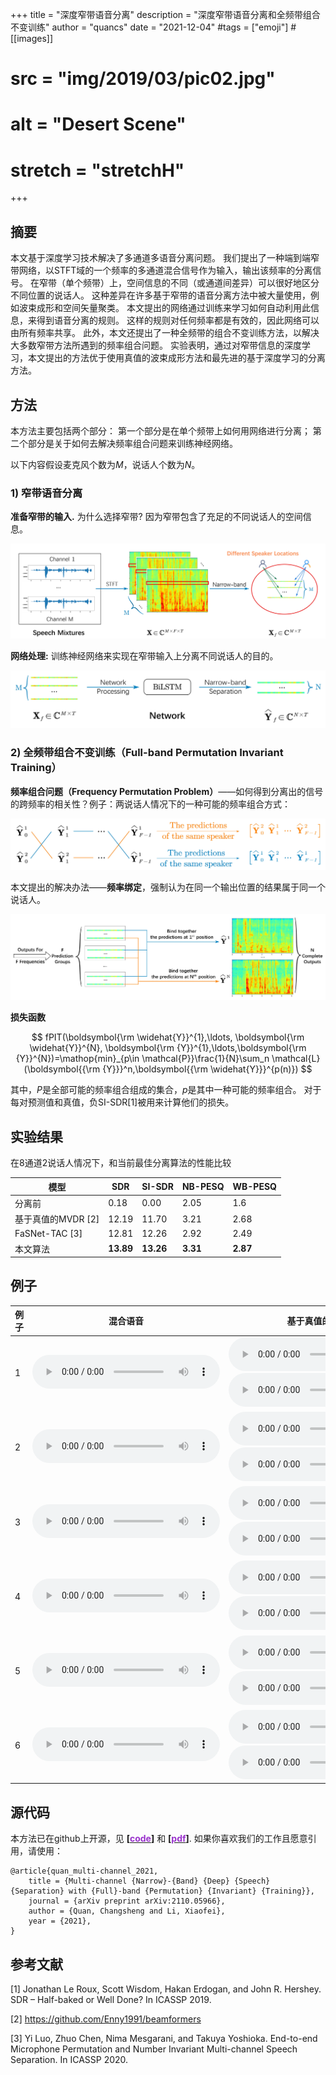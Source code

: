 +++
title = "深度窄带语音分离"
description = "深度窄带语音分离和全频带组合不变训练"
author = "quancs"
date = "2021-12-04"
#tags = ["emoji"]
#[[images]]
#  src = "img/2019/03/pic02.jpg"
#  alt = "Desert Scene"
#  stretch = "stretchH"
+++

<script src="https://polyfill.io/v3/polyfill.min.js?features=es6"></script>
<script id="MathJax-script" async src="https://cdn.jsdelivr.net/npm/mathjax@3/es5/tex-mml-chtml.js"></script>

## 摘要
本文基于深度学习技术解决了多通道多语音分离问题。
我们提出了一种端到端窄带网络，以STFT域的一个频率的多通道混合信号作为输入，输出该频率的分离信号。
在窄带（单个频带）上，空间信息的不同（或通道间差异）可以很好地区分不同位置的说话人。
这种差异在许多基于窄带的语音分离方法中被大量使用，例如波束成形和空间矢量聚类。
本文提出的网络通过训练来学习如何自动利用此信息，来得到语音分离的规则。
这样的规则对任何频率都是有效的，因此网络可以由所有频率共享。
此外，本文还提出了一种全频带的组合不变训练方法，以解决大多数窄带方法所遇到的频率组合问题。
实验表明，通过对窄带信息的深度学习，本文提出的方法优于使用真值的波束成形方法和最先进的基于深度学习的分离方法。

## 方法
本方法主要包括两个部分：
第一个部分是在单个频带上如何用网络进行分离；
第二个部分是关于如何去解决频率组合问题来训练神经网络。

以下内容假设麦克风个数为*M*，说话人个数为*N*。

### 1) 窄带语音分离
**准备窄带的输入.**
为什么选择窄带? 因为窄带包含了充足的不同说话人的空间信息。

![image](/blog/NBSS_examples/narrow_band_input.jpg)

**网络处理:** 训练神经网络来实现在窄带输入上分离不同说话人的目的。

![image2](/blog/NBSS_examples/network_processing.jpg "向网络输入窄带信号")

### 2) 全频带组合不变训练（Full-band Permutation Invariant Training）

**频率组合问题（Frequency Permutation Problem）**——如何得到分离出的信号的跨频率的相关性？例子：两说话人情况下的一种可能的频率组合方式：

![image3](/blog/NBSS_examples/fpp.jpg)

本文提出的解决办法——**频率绑定**，强制认为在同一个输出位置的结果属于同一个说话人。

![image4](/blog/NBSS_examples/frequency_binding.jpg)

**损失函数**

$$ fPIT(\boldsymbol{\rm \widehat{Y}}^{1},\ldots, \boldsymbol{\rm \widehat{Y}}^{N}, \boldsymbol{\rm {Y}}^{1},\ldots,\boldsymbol{\rm {Y}}^{N})=\mathop{min}_{p\in \mathcal{P}}\frac{1}{N}\sum_n \mathcal{L}(\boldsymbol{{\rm {Y}}}^n,\boldsymbol{{\rm \widehat{Y}}}^{p(n)}) $$

其中，*P*是全部可能的频率组合组成的集合，*p*是其中一种可能的频率组合。
对于每对预测值和真值，负SI-SDR[1]被用来计算他们的损失。


## 实验结果

在8通道2说话人情况下，和当前最佳分离算法的性能比较

模型 | SDR | SI-SDR | NB-PESQ | WB-PESQ
------|------|------|------|------
分离前 | 0.18 | 0.00 | 2.05 | 1.6 
基于真值的MVDR [2] | 12.19 | 11.70 | 3.21 | 2.68  
FaSNet-TAC [3] | 12.81 | 12.26 | 2.92 | 2.49 
本文算法 | **13.89** | **13.26** | **3.31** | **2.87**

## 例子


例子 | 混合语音 | 基于真值的MVDR | FaSNet-TAC | 本文算法
---------|-----|-------------|------------|------
1        | <audio controls src="/blog/NBSS_examples/1_mix.wav" ></audio> | <audio controls src="/blog/NBSS_examples/1_spk1_p_MVDR.wav" ></audio> </br> <audio controls src="/blog/NBSS_examples/1_spk2_p_MVDR.wav" ></audio> | <audio controls src="/blog/NBSS_examples/1_spk1_p_TAC.wav" ></audio> </br> <audio controls src="/blog/NBSS_examples/1_spk2_p_TAC.wav" ></audio> | <audio controls src="/blog/NBSS_examples/1_spk1_p_NBSS.wav" ></audio> </br> <audio controls src="/blog/NBSS_examples/1_spk2_p_NBSS.wav" ></audio>
2        | <audio controls src="/blog/NBSS_examples/0_mix.wav" ></audio> | <audio controls src="/blog/NBSS_examples/0_spk1_p_MVDR.wav" ></audio> </br> <audio controls src="/blog/NBSS_examples/0_spk2_p_MVDR.wav" ></audio> | <audio controls src="/blog/NBSS_examples/0_spk1_p_TAC.wav" ></audio> </br> <audio controls src="/blog/NBSS_examples/0_spk2_p_TAC.wav" ></audio> | <audio controls src="/blog/NBSS_examples/0_spk1_p_NBSS.wav" ></audio> </br> <audio controls src="/blog/NBSS_examples/0_spk2_p_NBSS.wav" ></audio>
3        | <audio controls src="/blog/NBSS_examples/2_mix.wav" ></audio> | <audio controls src="/blog/NBSS_examples/2_spk1_p_MVDR.wav" ></audio> </br> <audio controls src="/blog/NBSS_examples/2_spk2_p_MVDR.wav" ></audio> | <audio controls src="/blog/NBSS_examples/2_spk1_p_TAC.wav" ></audio> </br> <audio controls src="/blog/NBSS_examples/2_spk2_p_TAC.wav" ></audio> | <audio controls src="/blog/NBSS_examples/2_spk1_p_NBSS.wav" ></audio> </br> <audio controls src="/blog/NBSS_examples/2_spk2_p_NBSS.wav" ></audio>
4        | <audio controls src="/blog/NBSS_examples/3_mix.wav" ></audio> | <audio controls src="/blog/NBSS_examples/3_spk1_p_MVDR.wav" ></audio> </br> <audio controls src="/blog/NBSS_examples/3_spk2_p_MVDR.wav" ></audio> | <audio controls src="/blog/NBSS_examples/3_spk1_p_TAC.wav" ></audio> </br> <audio controls src="/blog/NBSS_examples/3_spk2_p_TAC.wav" ></audio> | <audio controls src="/blog/NBSS_examples/3_spk1_p_NBSS.wav" ></audio> </br> <audio controls src="/blog/NBSS_examples/3_spk2_p_NBSS.wav" ></audio>
5        | <audio controls src="/blog/NBSS_examples/4_mix.wav" ></audio> | <audio controls src="/blog/NBSS_examples/4_spk1_p_MVDR.wav" ></audio> </br> <audio controls src="/blog/NBSS_examples/4_spk2_p_MVDR.wav" ></audio> | <audio controls src="/blog/NBSS_examples/4_spk1_p_TAC.wav" ></audio> </br> <audio controls src="/blog/NBSS_examples/4_spk2_p_TAC.wav" ></audio> | <audio controls src="/blog/NBSS_examples/4_spk1_p_NBSS.wav" ></audio> </br> <audio controls src="/blog/NBSS_examples/4_spk2_p_NBSS.wav" ></audio>
6        | <audio controls src="/blog/NBSS_examples/5_mix.wav" ></audio> | <audio controls src="/blog/NBSS_examples/5_spk1_p_MVDR.wav" ></audio> </br> <audio controls src="/blog/NBSS_examples/5_spk2_p_MVDR.wav" ></audio> | <audio controls src="/blog/NBSS_examples/5_spk1_p_TAC.wav" ></audio> </br> <audio controls src="/blog/NBSS_examples/5_spk2_p_TAC.wav" ></audio> | <audio controls src="/blog/NBSS_examples/5_spk1_p_NBSS.wav" ></audio> </br> <audio controls src="/blog/NBSS_examples/5_spk2_p_NBSS.wav" ></audio>


## 源代码
本方法已在github上开源，见 **[\[<font color=DarkOrchid>code</font>\]](https://github.com/quancs/NBSS)** 和 **[\[<font color=DarkOrchid>pdf</font>\]](https://arxiv.org/pdf/2110.05966)**. 如果你喜欢我们的工作且愿意引用，请使用：
```
@article{quan_multi-channel_2021,
	title = {Multi-channel {Narrow}-{Band} {Deep} {Speech} {Separation} with {Full}-band {Permutation} {Invariant} {Training}},
	journal = {arXiv preprint arXiv:2110.05966},
	author = {Quan, Changsheng and Li, Xiaofei},
	year = {2021},
}
```

## 参考文献

[1] Jonathan Le Roux, Scott Wisdom, Hakan Erdogan, and John R. Hershey. SDR – Half-baked or Well Done? In ICASSP 2019.

[2] https://github.com/Enny1991/beamformers

[3] Yi Luo, Zhuo Chen, Nima Mesgarani, and Takuya Yoshioka. End-to-end Microphone Permutation and Number Invariant Multi-channel Speech Separation. In ICASSP 2020.
